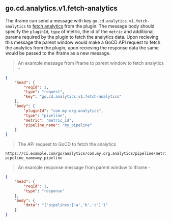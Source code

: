 ## go.cd.analytics.v1.fetch-analytics

The iframe can send a message with key `go.cd.analytics.v1.fetch-analytics` to [fetch analytics](#get-analytics) from the plugin. The message body should specify the `pluginId`, `type` of metric, the id of the `metric` and additional params required by the plugin to fetch the analytics data. Upon recieving this message the parent window would make a GoCD API request to fetch the analytics from the plugin, upon recieving the response data the same would be passed to the iframe as a new message. 


> An example message from iframe to parent window to fetch analytics -

```json
{
    "head": {
        "reqId": 1,
        "type": "request",
        "key": "go.cd.analytics.v1.fetch-analytics"
    },
    "body": {
        "pluginId": "com.my.org.analytics",
        "type": "pipeline",
        "metric": "metric_id",
        "pipeline_name": "my_pipeline" 
    }
}
```

> The API request to GoCD to fetch the analytics

```
https://ci.example.com/go/analytics/com.my.org.analytics/pipeline/metric_id?pipeline_name=my_pipeline
```

> An example response message from parent window to iframe - 


```json
{
    "head": {
        "reqId": 1,
        "type": "response"
    },
    "body": {
        "data": "{'pipelines:['a','b','c']'}"
    }
}
```
